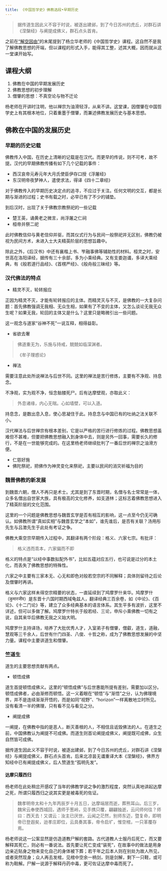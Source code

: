 ```yaml
---
title: 《中国哲学史》佛教选段•早期历史
---
```


> 据传道生因此义不容于时说，被逐出建邺，到了今日苏州的虎丘，对群石讲《涅槃经》与阐提成佛义，群石点头首肯。<!--more-->

之前在[“解空因由”](https://alex2young.github.io/2022/02/21/%E8%A7%A3%E7%A9%BA%E5%9B%A0%E7%94%B1.html)的末尾提到了杨立华老师的《中国哲学史》课程。这自然不是我了解佛教思想的开端，但以课程的形式入手，能得其工整，述其大概，因而就从这一堂课开始写。

<!--more-->

## 课程大纲

1. 佛教在中国的早期发展历史
2. 佛教思想的初步理解
3. 僧肇的思想：不真空论与物不迁论

杨老师在开讲时注明，他以禅宗为油滑轻浮，从来不讲。这堂课，因僧肇在中国哲学史上有其根本地位，只着重墨于僧肇，而兼述佛教发展历史与基本思想。

## 佛教在中国的发展历史

### 早期的历史记载

佛教传入中国，在历史上清晰的记载是在汉代。而更早的传说，则不可考，故不提。汉代的早期佛教传播有如下几个记载的事件：
- 西汉哀帝元寿元年大月氏使臣伊存口授《浮屠经》
- 东汉明帝夜梦神人，遣使求法，得译《四十二章经》

对于佛教传入的早期历史决定点的追寻，不应过于关注。任何文明的交互，都是长期与渐进的过程；史书有载之时，必早已有了不少的铺垫。

到后汉时，出现了关于佛教宗教祭祀的一些记载
- 楚王英，诵黄老之微言，尚浮屠之仁祠
- 桓帝并祭二祀

此时佛教信仰与黄老信仰并驱，而其仪式行为与民间一般祭祀并无区别，佛教仍被视为民间方术，未进入士大夫精英阶层的思想旨趣中。

除此之外，《后汉书》中还有襄楷上书、笮融事佛等辅助性的材料。桓灵之时，安世高在洛阳译经，据传有三十余部，多为小乘经典。又有支娄迦谶，多译大乘经典，有《般若道行品经》、《首楞严经》、《般舟般三昧经》等。

### 汉代佛法的特点

- 精灵不灭，轮转报应

正因为精灵不灭，才能有轮转报应的主体。而精灵灭与不灭，是佛教的一大复杂问题：首先佛教强调无我相、无众生相，如果有了不变的主体，又怎么谈论无我无众生呢？如果无我，轮回的主体又是什么？这里只是略微引出一些问题。

这一观念与道家“谷神不死”一说互释，相得益彰。

- 省欲去奢

> 佛道重无为，乐施与持戒，兢兢如临深渊者。
>
> 《牟子理惑论》

- 禅法

需要注意此处所说禅法与后世不同。这里的禅法是苦行修炼，主要有不净观、持息念。

不净观，实为观不净，恒念骷髅死尸。后有达摩壁观，亦取此义：
> 外息诸缘，内心无喘。心如墙壁，可以入道。

持息念，是数出息入息，使心思凝住于此。持息念与中国已有的吐纳之法关联不小。

汉代禅法与后世禅宗有根本差别，它是以严格的苦行进行修炼的过程。佛教思想虽难但不甚难，但要把佛教思想融入到身体中去，则是另外一回事，需要长久的修行，不是在一世能够完成的。在这里杨老师继续批判了一番后世的禅宗之油滑方便。

- 仁慈好施
- 佛陀祭祀，把佛作为神灵变化来祭祀，主要以民间的消灾祈福为目的

### 魏晋佛教的新发展

到魏晋六朝，僧人不再只是术士。尤其是到了东晋时期，名僧与名士常常是一体，众多名僧出自世家大族，具有极高的文化修养，如支道林；这标志着佛教思想进入了精英阶层的文化范围。

这里的一个问题是佛教思想与魏晋玄学是否有相互的影响，这一点至今仍无可确认。如佛教所谓“真如实相”与魏晋玄学之“本如”，谁先谁后，是否有关联？汤用彤先生与吕澂先生于此处有考证之争。

佛教大乘空宗早期传入过程中，其翻译有两个阶段：格义、六家七宗。有批评：
> 格义违而乖本，六家偏而不即

格义的特点是“以经中事数拟配外书”，比如五蕴对应五行，也可说是过分的本土化，而丢失了佛教思想的特殊性。

六家之中主要有三家本无、心无和即色对般若空宗的不同解释；具体则留待之后论及僧肇时再讲。

格义与六家这样未得空宗精要的状态，一直延续到了鸠摩罗什来华。鸠摩罗什（कुमारजीव）是东晋十六国时期西域龟兹人，翻译经典三百余卷，如《中论》、《百论》、《十二门论》等，建立了众多经典基本的语言体系。其生平多有波折，这里不详述，但可以多做了解。鸠摩罗什特长于般若经、三论，申斥小乘佛教一切有之说，自其来华后佛教无我之义始大明。

鸠摩罗什主持译场，培养了大批优秀人才，入室弟子有僧肇，僧叡，道生，道融，慧观等三千余人，后世有什门四圣、八俊、十哲之称，成为了佛教思想发展的中坚力量。课程中主要讲道生和僧肇。

### 竺道生

道生的主要思想贡献有两点。

- 顿悟成佛

道生首提顿悟成佛义。这里的“顿悟成佛”与后世惠能所提有差别，需要加以区分。顿悟成佛者，必由渐修而顿悟。这一义着眼在“顿悟”与“渐悟”之分，认为佛理境界，并不是连续渐渐开悟的，而是如同“视野”、“horizon”一样离散地立时所见。没有看清一半的佛理，只有看不见与看见之分。

- 阐提成佛

一阐提，在佛教中指的是恶人，断灭善根的人，不相信且诋毁佛法的人。在道生之前，中国佛教认为阐提不可成佛。而道生则首论阐提成佛义，阐提既可成佛，众生自然皆可成佛。

据传道生因此义不容于时说，被逐出建邺，到了今日苏州的虎丘，对群石讲《涅槃经》与阐提成佛义，群石点头首肯。后来北凉昙无谶重译大本《涅槃经》，佛界方知经中已有阐提成佛义，后人赞道生“孤明先发”。

#### 达摩只履西归

杨老师在此处稍岔开感叹了当年的佛教学说之争的激烈程度，突然认真地讲起达摩之死，所谓只履西归之说其实更是被毒死的佐证。

> 魏孝明帝太和十九年丙辰岁十月五日，达摩端居而逝，葬熊耳山。后三岁，魏宋云奉使西城回，遇师于葱岭，见手携只覆，翩翩独逝，云问师何往？师曰：西天去！又谓云：汝主已厌世。云闻之茫然，别师东迈，暨复命，即明帝已登遐矣，迨孝庄即位，云具奏其事，帝令启圹，惟空棺，一只革覆存焉。

杨老师说这一公案显然是仿造道教尸解的套路。古代道教人士服丹后死亡，而又要解释其死亡，则必有一番说法。首先要让死亡变成“装死”，在故事中的做法是用身边亲近贴身之物来变化自己的身体被下葬；若干年之后本人则在别处为故人所见，或者突然现身；众人再去发棺，见棺中空余一柄剑，则是剑解，剩下一只鞋，或可称为鞋解。尸解一说源于解释丹药中毒，更可佐证达摩中毒而死了。

